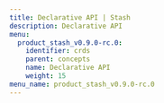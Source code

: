 ```yaml
---
title: Declarative API | Stash
description: Declarative API
menu:
  product_stash_v0.9.0-rc.0:
    identifier: crds
    parent: concepts
    name: Declarative API
    weight: 15
menu_name: product_stash_v0.9.0-rc.0
---
```


